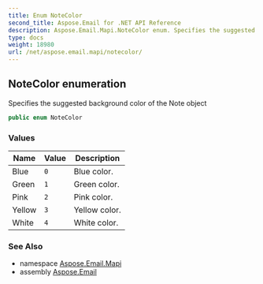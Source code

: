 ```yaml
---
title: Enum NoteColor
second_title: Aspose.Email for .NET API Reference
description: Aspose.Email.Mapi.NoteColor enum. Specifies the suggested background color of the Note object
type: docs
weight: 18980
url: /net/aspose.email.mapi/notecolor/
---
```

## NoteColor enumeration

Specifies the suggested background color of the Note object

```csharp
public enum NoteColor
```

### Values

| Name | Value | Description |
| --- | --- | --- |
| Blue | `0` | Blue color. |
| Green | `1` | Green color. |
| Pink | `2` | Pink color. |
| Yellow | `3` | Yellow color. |
| White | `4` | White color. |

### See Also

* namespace [Aspose.Email.Mapi](../../aspose.email.mapi/)
* assembly [Aspose.Email](../../)


